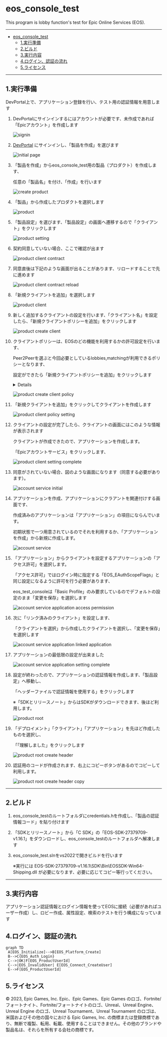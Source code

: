# eos_console_test

This program is lobby function's test for Epic Online Services (EOS).

---

- [eos\_console\_test](#eos_console_test)
  - [1.実行準備](#1実行準備)
  - [2.ビルド](#2ビルド)
  - [3.実行内容](#3実行内容)
  - [4.ログイン、認証の流れ](#4ログイン認証の流れ)
  - [5.ライセンス](#5ライセンス)

---

## 1.実行準備

   DevPortal上で、アプリケーション登録を行い、テスト用の認証情報を用意します

1. DevPortalにサインインするにはアカウントが必要です、未作成であれば「Epicアカウント」を作成します

   ![signin](画像/000.png "サインイン")

1. [DevPortal](https://dev.epicgames.com/portal/ja/) にサインインし、「製品を作成」を選びます

   ![initial page](画像/001.png "DevPortal 初期画面")

1. 「製品を作成」からeos_console_test用の製品（プロダクト）を作成します、

   任意の「製品名」を付け、「作成」を行います

   ![create product](画像/002.png "製品を作成")

1. 「製品」から作成したプロダクトを選択します

   ![product](画像/003.png "製品ルート画面")

1. 「製品設定」を選びます、「製品設定」の画面へ遷移するので「クライアント」をクリックします

   ![product setting](画像/004.png "製品設定")

1. 契約同意していない場合、ここで確認が出ます

   ![product client contract](画像/005.png "製品クライアント - 契約要求")

1. 同意直後は下記のような画面が出ることがあります、リロードすることで先に進めます

   ![product client contract reload](画像/006.png "製品クライアント - 契約要求 リロード必要")

1. 「新規クライアントを追加」を選択します

   ![product client](画像/007.png "製品設定 - クライアント")

1. 新しく追加するクライアントの設定を行います、「クライアント名」を設定したら、「新規クライアントポリシーを追加」をクリックします

   ![product create client](画像/008.png "製品設定 - クライアント - 新規クライアント作成")

1. クライアントポリシーは、EOSのどの機能を利用するかの許可設定を行います、

   Peer2Peerを選ぶと今回必要としているlobbies,matchingが利用できるポリシーとなります、

   設定ができたら「新規クライアントポリシーを追加」をクリックします

   <details>
   本来は、アプリケーションに必要な機能のみに絞って有効にするべき項目です
   </details>

   ![product create client policy](画像/009.png "製品設定 - クライアント - クライアントポリシー作成")

1. 「新規クライアントを追加」をクリックしてクライアントを作成します

   ![product client policy setting](画像/010.png "製品設定 - クライアント - クライアントにポリシーを設定")

1. クライアントの設定が完了したら、クライアントの画面にはこのような情報が表示されます

   クライアントが作成できたので、アプリケーションを作成します。

   「Epicアカウントサービス」をクリックします、

   ![product client setting complete](画像/011.png "製品設定 - クライアント - 設定完了")

1. 同意がされていない場合、図のような画面になります（同意する必要があります）。

   ![account service initial](画像/012.png "DevPortal - アカウントサービス初期画面")

1. アプリケーションを作成、アプリケーションにクラアントを関連付けする画面です、

     作成済みのアプリケーションは「アプリケーション」の項目にならんでいます。

     初期状態で一つ用意されているのでそれを利用するか、「アプリケーションを作成」から新規に作成します。

   ![account service](画像/013.png "DevPortal - アカウントサービス画面")

1. 「アプリケーション」からクライアントを設定するアプリケーションの「アクセス許可」を選択します。

   「アクセス許可」ではログイン時に指定する「EOS_EAuthScopeFlags」と同じ設定になるように許可を行う必要があります、

   eos_test_consoleは「Basic Profile」のみ要求しているのでデフォルトの設定のまま「変更を保存」を選択します

   ![account service application access permission](画像/014.png "DevPortal - アカウントサービス画面 - アプリケーション設定 - アクセス許可")

1. 次に「リンク済みのクライアント」を設定します、

   「クライアントを選択」から作成したクライアントを選択し、「変更を保存」を選択します

   ![account service application linked application](画像/015.png "DevPortal - アカウントサービス画面 - アプリケーション設定 - リンク済みのアプリケーション")

1. アプリケーションの最低限の設定が出来ました

   ![account service application setting complete](画像/016.png "DevPortal - アカウントサービス画面 - アプリケーション設定 - 設定完了")

1. 設定が終わったので、アプリケーションの認証情報を作成します、「製品設定」へ移動し、

   「ヘッダーファイルで認証情報を使用する」をクリックします

   ※「SDKとリリースノート」からはSDKがダウンロードできます、後ほど利用します。

   ![product root](画像/017.png "製品設定 - ルート")

1. 「デプロイメント」「クライアント」「アプリケーション」を先ほど作成したものを選択し、

   「「理解しました」をクリックします

   ![product root create header](画像/018.png "製品設定 - ヘッダ作成")

1. 認証用のコードが作成されます、右上にコピーボタンがあるのでコピーして利用します。

   ![product root create header copy](画像/019.png "製品設定 - ヘッダ作成 - コピー")

---

## 2.ビルド

1. eos_console_testのルートフォルダにcredentials.hを作成し、「製品の認証情報コード」を貼り付けます

1. 「SDKとリリースノート」から「C SDK」の「EOS-SDK-27379709-v1.16.1」をダウンロードし、eos_console_testのルートフォルダへ解凍します

1. eos_console_test.slnをvs2022で開きビルドを行います

   ※実行には EOS-SDK-27379709-v1.16.1\SDK\Bin\EOSSDK-Win64-Shipping.dll が必要になります、必要に応じてコピー等行ってください。

---

## 3.実行内容

   アプリケーション認証情報とログイン情報を使ってEOSに接続（必要があればユーザー作成）し、ロビー作成、属性設定、検索のテストを行う構成になっています

## 4.ログイン、認証の流れ

```mermaid
graph TD
 A[EOS_Initialize]-->B[EOS_Platform_Create]
 B-->C{EOS_Auth_Login}
 C-->|OK|F[EOS_ProductUserId]
 C-->|EOS_InvalidUser| E[EOS_Connect_CreateUser]
 E-->F[EOS_ProductUserId]
```

## 5.ライセンス

© 2023, Epic Games, Inc. Epic、Epic Games、Epic Games のロゴ、Fortnite/フォートナイト、Fortnite/フォートナイトのロゴ、Unreal、Unreal Engine、Unreal Engine のロゴ、Unreal Tournament、Unreal Tournament のロゴは、 米国およびその他の国々における Epic Games, Inc. の商標または登録商標であり、無断で複製、転用、転載、使用することはできません。その他のブランドや製品名は、それらを所有する会社の商標です。
